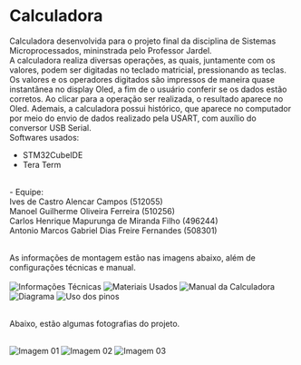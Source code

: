 # **Calculadora**

Calculadora desenvolvida para o projeto final da disciplina de Sistemas Microprocessados, mininstrada pelo Professor Jardel.
<br> A calculadora realiza diversas operações, as quais, juntamente com os valores, podem ser digitadas no teclado matricial, pressionando as teclas. Os valores e os operadores digitados são impressos de maneira quase instantânea no display Oled, a fim de o usuário conferir se os dados estão corretos. Ao clicar para a operação ser realizada, o resultado aparece no Oled. Ademais, a calculadora possui histórico, que aparece no computador por meio do envio de dados realizado pela USART, com auxílio do conversor USB Serial.
<br>Softwares usados:
- STM32CubeIDE
- Tera Term
<br>
- Equipe:
<br>Ives de Castro Alencar Campos (512055) <br/>
Manoel Guilherme Oliveira Ferreira (510256) <br/>
Carlos Henrique Mapurunga de Miranda Filho (496244) <br/>
Antonio Marcos Gabriel Dias Freire Fernandes (508301) <br/>

<br> As informações de montagem estão nas imagens abaixo, além de configurações técnicas e manual.<br/>
<br>
![Informações Técnicas](https://user-images.githubusercontent.com/120431088/207389988-bcb43887-9917-4d98-9896-725289de581f.png)
![Materiais Usados](https://user-images.githubusercontent.com/120431088/207390024-b7b76816-6ee3-4008-a037-61881b3b14c2.png)
![Manual da Calculadora](https://user-images.githubusercontent.com/120431088/207390007-266f5df2-a593-49e0-913f-54a45b1c93e4.png)
![Diagrama](https://user-images.githubusercontent.com/120431088/207389976-4ab55f58-2413-4e62-9f08-dda15e2cf3a8.png)
![Uso dos pinos](https://user-images.githubusercontent.com/120431088/207390036-f4c92443-f22c-4e89-8133-d8f4e9abfacd.png)

<br>
Abaixo, estão algumas fotografias do projeto.
<br><br/>

![Imagem 01](https://user-images.githubusercontent.com/120431088/207394837-b7f48eb4-3b81-48f2-828a-b8875de0dd87.jpg)
![Imagem 02](https://user-images.githubusercontent.com/120431088/207394877-d1264f0b-11a0-40e4-a981-b8b4aa4f6b9d.jpg)
![Imagem 03](https://user-images.githubusercontent.com/120431088/207394795-a88c52a0-d213-4f05-8006-9eaa9483a89b.jpg)
